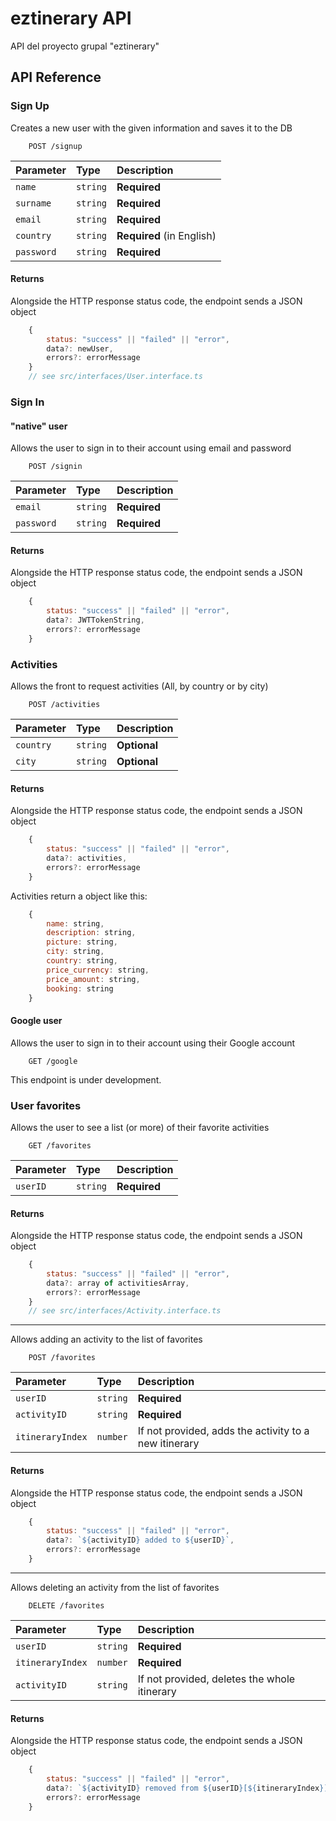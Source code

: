 # eztinerary API

API del proyecto grupal "eztinerary"

## API Reference

### Sign Up

Creates a new user with the given information and saves it to the DB

```http
    POST /signup
```

| Parameter  | Type     | Description               |
| :--------- | :------- | :------------------------ |
| `name`     | `string` | **Required**              |
| `surname`  | `string` | **Required**              |
| `email`    | `string` | **Required**              |
| `country`  | `string` | **Required** (in English) |
| `password` | `string` | **Required**              |

#### Returns

Alongside the HTTP response status code, the endpoint sends a JSON object

```js
    {
        status: "success" || "failed" || "error",
        data?: newUser,
        errors?: errorMessage
    }
    // see src/interfaces/User.interface.ts
```

### Sign In

#### "native" user

Allows the user to sign in to their account using email and password

```http
    POST /signin
```

| Parameter  | Type     | Description  |
| :--------- | :------- | :----------- |
| `email`    | `string` | **Required** |
| `password` | `string` | **Required** |

#### Returns

Alongside the HTTP response status code, the endpoint sends a JSON object

```js
    {
        status: "success" || "failed" || "error",
        data?: JWTTokenString,
        errors?: errorMessage
    }
```

### Activities

Allows the front to request activities (All, by country or by city)

```http
    POST /activities
```

| Parameter | Type     | Description  |
| :-------- | :------- | :----------- |
| `country` | `string` | **Optional** |
| `city`    | `string` | **Optional** |

#### Returns

Alongside the HTTP response status code, the endpoint sends a JSON object

```js
    {
        status: "success" || "failed" || "error",
        data?: activities,
        errors?: errorMessage
    }
```

Activities return a object like this:

```js
    {
        name: string,
        description: string,
        picture: string,
        city: string,
        country: string,
        price_currency: string,
        price_amount: string,
        booking: string
    }
```

#### Google user

Allows the user to sign in to their account using their Google account

```http
    GET /google
```

This endpoint is under development.

### User favorites

Allows the user to see a list (or more) of their favorite activities

```http
    GET /favorites
```

| Parameter | Type     | Description  |
| :-------- | :------- | :----------- |
| `userID`  | `string` | **Required** |

#### Returns

Alongside the HTTP response status code, the endpoint sends a JSON object

```js
    {
        status: "success" || "failed" || "error",
        data?: array of activitiesArray,
        errors?: errorMessage
    }
    // see src/interfaces/Activity.interface.ts
```

---

Allows adding an activity to the list of favorites

```http
    POST /favorites
```

| Parameter        | Type     | Description                                           |
| :--------------- | :------- | :---------------------------------------------------- |
| `userID`         | `string` | **Required**                                          |
| `activityID`     | `string` | **Required**                                          |
| `itineraryIndex` | `number` | If not provided, adds the activity to a new itinerary |

#### Returns

Alongside the HTTP response status code, the endpoint sends a JSON object

```js
    {
        status: "success" || "failed" || "error",
        data?: `${activityID} added to ${userID}`,
        errors?: errorMessage
    }
```

---

Allows deleting an activity from the list of favorites

```http
    DELETE /favorites
```

| Parameter        | Type     | Description                                  |
| :--------------- | :------- | :------------------------------------------- |
| `userID`         | `string` | **Required**                                 |
| `itineraryIndex` | `number` | **Required**                                 |
| `activityID`     | `string` | If not provided, deletes the whole itinerary |

#### Returns

Alongside the HTTP response status code, the endpoint sends a JSON object

```js
    {
        status: "success" || "failed" || "error",
        data?: `${activityID} removed from ${userID}[${itineraryIndex}]` || `${itineraryIndex} removed from ${userID}`,
        errors?: errorMessage
    }
```

